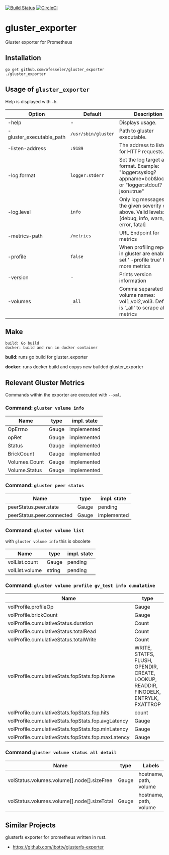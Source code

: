 [![Build Status](https://travis-ci.org/ofesseler/gluster_exporter.svg?branch=dev)](https://travis-ci.org/ofesseler/gluster_exporter)
[![CircleCI](https://circleci.com/gh/ofesseler/gluster_exporter/tree/dev.svg?style=svg)](https://circleci.com/gh/ofesseler/gluster_exporter/tree/dev)
# gluster_exporter
Gluster exporter for Prometheus

## Installation 

```
go get github.com/ofesseler/gluster_exporter
./gluster_exporter
```

## Usage of `gluster_exporter`
Help is displayed with `-h`. 

| Option                   | Default             | Description 
| ------------------------ | ------------------- | ----------------- 
| -help                    | -                   | Displays usage. 
| -gluster_executable_path | `/usr/sbin/gluster` | Path to gluster executable. 
| -listen-address          | `:9189`             | The address to listen on for HTTP requests. 
| -log.format              | `logger:stderr`     | Set the log target and format. Example: "logger:syslog?appname=bob&local=7" or "logger:stdout?json=true" 
| -log.level               | `info`              | Only log messages with the given severity or above. Valid levels: [debug, info, warn, error, fatal] 
| -metrics-path            | `/metrics`          | URL Endpoint for metrics 
| -profile                 | `false`             | When profiling reports in gluster are enabled, set ' -profile true' to get more metrics 
| -version                 | -                   | Prints version information
| -volumes                 | `_all`              | Comma separated volume names: vol1,vol2,vol3. Default is '_all' to scrape all metrics


## Make 


```
build: Go build
docker: build and run in docker container

``` 

**build**: runs go build for gluster_exporter

**docker**: runs docker build and copys new builded gluster_exporter


## Relevant Gluster Metrics  
Commands within the exporter are executed with `--xml`.  

### Command: `gluster volume info`

| Name          | type     | impl. state |
| ------------  | -------- | ------------|
| OpErrno       | Gauge    | implemented |
| opRet         | Gauge    | implemented |
| Status        | Gauge    | implemented |
| BrickCount    | Gauge    | implemented |
| Volumes.Count | Gauge    | implemented |
| Volume.Status | Gauge    | implemented |

### Command: `gluster peer status`

| Name                      | type     | impl. state |
| ------------------------- | -------- | ------------|
| peerStatus.peer.state     | Gauge    | pending     |
| peerStatus.peer.connected | Gauge    | implemented |

### Command: `gluster volume list`
with `gluster volume info` this is obsolete 

| Name           | type     | impl. state |
| -------------- | -------- | ------------|
| volList.count  | Gauge    | pending     |
| volList.volume | string   | pending |

### Command: `gluster volume profile gv_test info cumulative`

| Name                                               | type     | impl. state |
| -------------------------------------------------- | -------- | ------------|
| volProfile.profileOp                               | Gauge    | pending     | 
| volProfile.brickCount                              | Gauge    | pending     |
| volProfile.cumulativeStatus.duration               | Count    | implemented     |
| volProfile.cumulativeStatus.totalRead              | Count    | implemented     |
| volProfile.cumulativeStatus.totalWrite             | Count    | implemented     |
| volProfile.cumulativeStats.fopStats.fop.Name       | WRITE, STATFS, FLUSH, OPENDIR, CREATE, LOOKUP, READDIR, FINODELK, ENTRYLK, FXATTROP | pending | 
| volProfile.cumulativeStats.fopStats.fop.hits       | count    | implemented     |
| volProfile.cumulativeStats.fopStats.fop.avgLatency | Gauge    | implemented     |
| volProfile.cumulativeStats.fopStats.fop.minLatency | Gauge    | implemented     |
| volProfile.cumulativeStats.fopStats.fop.maxLatency | Gauge    | implemented     |


### Command `gluster volume status all detail`
| Name | type | Labels | impl. state |
|------|------|--------|-------------|
| volStatus.volumes.volume[].node[].sizeFree  | Gauge | hostname, path, volume | implemented |
| volStatus.volumes.volume[].node[].sizeTotal | Gauge | hostname, path, volume | implemented |

## Similar Projects
glusterfs exporter for prometheus written in rust. 
- https://github.com/ibotty/glusterfs-exporter